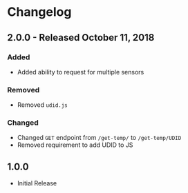 # Changelog

## 2.0.0 - Released October 11, 2018

### Added
- Added ability to request for multiple sensors

### Removed
- Removed `udid.js`

### Changed
- Changed `GET` endpoint from `/get-temp/` to `/get-temp/UDID`
- Removed requirement to add UDID to JS

## 1.0.0
- Initial Release
